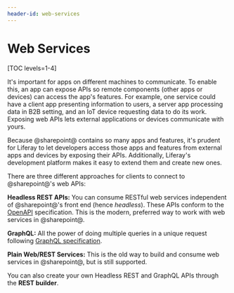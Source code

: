 ```yaml
---
header-id: web-services
---
```


# Web Services

[TOC levels=1-4]

It's important for apps on different machines to communicate. To enable this, an
app can expose APIs so remote components (other apps or devices) can access the
app's features. For example, one service could have a client app presenting
information to users, a server app processing data in B2B setting, and an IoT
device requesting data to do its work. Exposing web APIs lets external
applications or devices communicate with yours. 

Because @sharepoint@ contains so many apps and features, it's prudent for Liferay
to let developers access those apps and features from external apps and devices
by exposing their APIs. Additionally, Liferay's development platform makes it
easy to extend them and create new ones. 

There are three different approaches for clients to connect to @sharepoint@'s web 
APIs: 

**Headless REST APIs:** You can consume RESTful web services independent of 
@sharepoint@'s front end (hence *headless*). These APIs conform to the 
[OpenAPI](https://swagger.io/docs/specification/about/) 
specification. This is the modern, preferred way to work with web services in 
@sharepoint@. 

**GraphQL:** All the power of doing multiple queries in a unique request
following [GraphQL specification](https://graphql.github.io/graphql-spec/June2018/).

**Plain Web/REST Services:** This is the old way to build and consume web 
services in @sharepoint@, but is still supported. 

You can also create your own Headless REST and GraphQL APIs through the **REST builder**.

